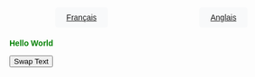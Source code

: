<!DOCTYPE html>  
<html>  
<head>  
    <title>Hello World</title>  
    <style>  
        body {  
            font-family: Arial, sans-serif;  
            padding: 20px;  
        }  
        .green-text {  
            color: green;  
            font-weight: bold;  
        }  
        .orange-text {  
            color: orange;  
            font-weight: bold;  
        }  
        .menu {  
            display: flex;  
            justify-content: space-around;  
            list-style-type: none;  
            padding: 0;  
            margin-bottom: 20px;  
        }  
        .menu li {  
            background-color: #f8f9fa;  
            padding: 10px 20px;  
            border-radius: 5px;  
        }  
        @media (max-width: 600px) {  
            .menu {  
                flex-direction: column;  
            }  
        }  
    </style>  
</head>  
<body>  
    <ul class="menu">  
        <li><a href="UNS_French.html">Français</a></li>  
        <li><a href="UNS_English.html">Anglais</a></li>  
    </ul>  
    <p id="greeting" class="green-text">Hello World</p>  
    <button onclick="swapText()">Swap Text</button>  
    <script>  
        function swapText() {  
            var greeting = document.getElementById("greeting");  
            if (greeting.innerHTML === "Hello World") {  
                greeting.innerHTML = "Bonjour Monde";  
                greeting.className = "orange-text";  
            } else {  
                greeting.innerHTML = "Hello World";  
                greeting.className = "green-text";  
            }  
        }  
    </script>  
</body>  
</html>  
